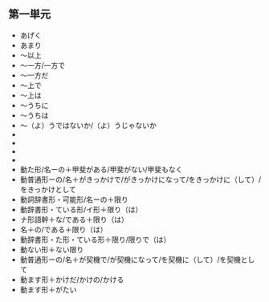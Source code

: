 ## 第一単元
- あげく
- あまり
- ～以上
- ～一方/一方で
- ～一方だ
- ～上で
- ～上は
- ～うちに
- ～うちは
- ～（よ）うではないか/（よ）うじゃないか
- 
- 
- 
- 
- 動た形/名ーの＋甲斐がある/甲斐がない/甲斐もなく
- 動普通形ーの/名＋がきっかけで/がきっかけになって/をきっかけに（して）/をきっかけとして
- 動詞辞書形・可能形/名ーの＋限り
- 動辞書形・ている形/イ形＋限り（は）
- ナ形語幹＋な/である＋限り（は）
- 名＋の/である＋限り（は）
- 動辞書形・た形・ている形＋限り/限りで（は）
- 動ない形＋ない限り
- 動普通形ーの/名＋が契機で/が契機になって/を契機に（して）/を契機として
- 動ます形＋かけだ/かけの/かける
- 動ます形＋がたい